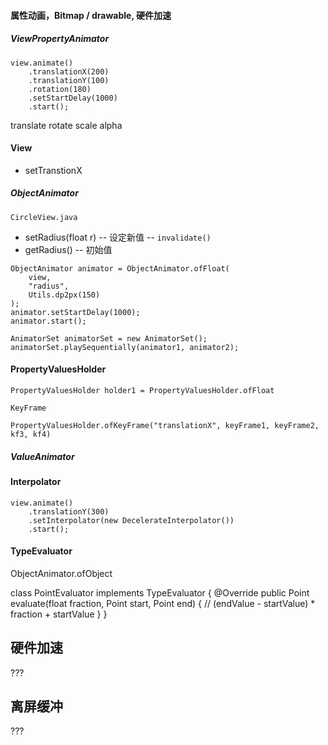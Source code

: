 #### 属性动画，Bitmap / drawable, 硬件加速


##### ViewPropertyAnimator

```
view.animate()
	.translationX(200)
	.translationY(100)
	.rotation(180)
	.setStartDelay(1000)
	.start();
```

translate
rotate
scale
alpha

#### View
- setTranstionX

##### ObjectAnimator


`CircleView.java`
- setRadius(float r) -- 设定新值 -- `invalidate()`
- getRadius() -- 初始值


```
ObjectAnimator animator = ObjectAnimator.ofFloat(
	view,
	"radius",
	Utils.dp2px(150)
);
animator.setStartDelay(1000);
animator.start();
```

```
AnimatorSet animatorSet = new AnimatorSet();
animatorSet.playSequentially(animator1, animator2);
```

#### PropertyValuesHolder

```
PropertyValuesHolder holder1 = PropertyValuesHolder.ofFloat
```

`KeyFrame`

```
PropertyValuesHolder.ofKeyFrame("translationX", keyFrame1, keyFrame2, kf3, kf4)
```

##### ValueAnimator


#### Interpolator
```
view.animate()
	.translationY(300)
	.setInterpolator(new DecelerateInterpolator())
	.start();
```

#### TypeEvaluator

ObjectAnimator.ofObject

class PointEvaluator implements TypeEvaluator<Point> {
	@Override
	public Point evaluate(float fraction, Point start, Point end) {
		// (endValue - startValue) * fraction + startValue
	}
}



## 硬件加速
???

## 离屏缓冲
???